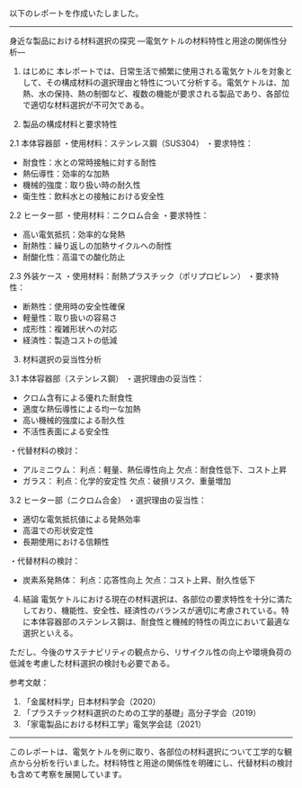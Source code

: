 以下のレポートを作成いたしました。

---------------------------------------
身近な製品における材料選択の探究
―電気ケトルの材料特性と用途の関係性分析―

1. はじめに
本レポートでは、日常生活で頻繁に使用される電気ケトルを対象として、その構成材料の選択理由と特性について分析する。電気ケトルは、加熱、水の保持、熱の制御など、複数の機能が要求される製品であり、各部位で適切な材料選択が不可欠である。

2. 製品の構成材料と要求特性

2.1 本体容器部
・使用材料：ステンレス鋼（SUS304）
・要求特性：
- 耐食性：水との常時接触に対する耐性
- 熱伝導性：効率的な加熱
- 機械的強度：取り扱い時の耐久性
- 衛生性：飲料水との接触における安全性

2.2 ヒーター部
・使用材料：ニクロム合金
・要求特性：
- 高い電気抵抗：効率的な発熱
- 耐熱性：繰り返しの加熱サイクルへの耐性
- 耐酸化性：高温での酸化防止

2.3 外装ケース
・使用材料：耐熱プラスチック（ポリプロピレン）
・要求特性：
- 断熱性：使用時の安全性確保
- 軽量性：取り扱いの容易さ
- 成形性：複雑形状への対応
- 経済性：製造コストの低減

3. 材料選択の妥当性分析

3.1 本体容器部（ステンレス鋼）
・選択理由の妥当性：
- クロム含有による優れた耐食性
- 適度な熱伝導性による均一な加熱
- 高い機械的強度による耐久性
- 不活性表面による安全性

・代替材料の検討：
- アルミニウム：
  利点：軽量、熱伝導性向上
  欠点：耐食性低下、コスト上昇
- ガラス：
  利点：化学的安定性
  欠点：破損リスク、重量増加

3.2 ヒーター部（ニクロム合金）
・選択理由の妥当性：
- 適切な電気抵抗値による発熱効率
- 高温での形状安定性
- 長期使用における信頼性

・代替材料の検討：
- 炭素系発熱体：
  利点：応答性向上
  欠点：コスト上昇、耐久性低下

4. 結論
電気ケトルにおける現在の材料選択は、各部位の要求特性を十分に満たしており、機能性、安全性、経済性のバランスが適切に考慮されている。特に本体容器部のステンレス鋼は、耐食性と機械的特性の両立において最適な選択といえる。

ただし、今後のサステナビリティの観点から、リサイクル性の向上や環境負荷の低減を考慮した材料選択の検討も必要である。

参考文献：
1. 「金属材料学」日本材料学会（2020）
2. 「プラスチック材料選択のための工学的基礎」高分子学会（2019）
3. 「家電製品における材料工学」電気学会誌（2021）

---------------------------------------

このレポートは、電気ケトルを例に取り、各部位の材料選択について工学的な観点から分析を行いました。材料特性と用途の関係性を明確にし、代替材料の検討も含めて考察を展開しています。